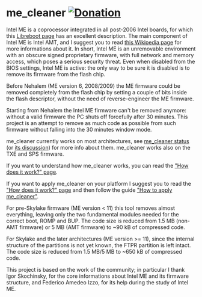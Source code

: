# me_cleaner [![Donation](https://img.shields.io/badge/Donate-PayPal-green.svg)](https://www.paypal.com/cgi-bin/webscr?cmd=_s-xclick&hosted_button_id=B5HCXCLZVCVZ8)

Intel ME is a coprocessor integrated in all post-2006 Intel boards, for which
this [Libreboot page](https://libreboot.org/faq.html#intelme) has an excellent
description. The main component of Intel ME is Intel AMT, and I suggest you to
read [this Wikipedia page](https://en.wikipedia.org/wiki/Intel_Active_Management_Technology)
for more informations about it. In short, Intel ME is an unremovable environment
with an obscure signed proprietary firmware, with full network and memory
access, which poses a serious security threat.
Even when disabled from the BIOS settings, Intel ME is active: the only way to
be sure it is disabled is to remove its firmware from the flash chip.

Before Nehalem (ME version 6, 2008/2009) the ME firmware could be removed
completely from the flash chip by setting a couple of bits inside the flash
descriptor, without the need of reverse-engineer the ME firmware.

Starting from Nehalem the Intel ME firmware can't be removed anymore: without a
valid firmware the PC shuts off forcefully after 30 minutes. This project is an
attempt to remove as much code as possible from such firmware without falling
into the 30 minutes window mode.

me_cleaner currently works on most architectures, see [me_cleaner status](https://github.com/corna/me_cleaner/wiki/me_cleaner-status) (or [its discussion](https://github.com/corna/me_cleaner/issues/3))
for more info about them. me_cleaner works also on the TXE and SPS firmware.

If you want to understand how me_cleaner works, you can read the ["How does it work?" page](https://github.com/corna/me_cleaner/wiki/How-does-it-work%3F).

If you want to apply me_cleaner on your platform I suggest you to read the
["How does it work?" page](https://github.com/corna/me_cleaner/wiki/How-does-it-work%3F)
and then follow the guide ["How to apply me_cleaner"](https://github.com/corna/me_cleaner/wiki/How-to-apply-me_cleaner).

For pre-Skylake firmware (ME version < 11) this tool removes almost everything,
leaving only the two fundamental modules needed for the correct boot, ROMP and
BUP. The code size is reduced from 1.5 MB (non-AMT firmware) or 5 MB (AMT
firmware) to ~90 kB of compressed code.

For Skylake and the later architectures (ME version >= 11), since the internal
structure of the partitions is not yet known, the FTPR partition is left intact.
The code size is reduced from 1.5 MB/5 MB to ~650 kB of compressed code.

This project is based on the work of the community; in particular I thank Igor
Skochinsky, for the core informations about Intel ME and its firmware structure,
and Federico Amedeo Izzo, for its help during the study of Intel ME.
